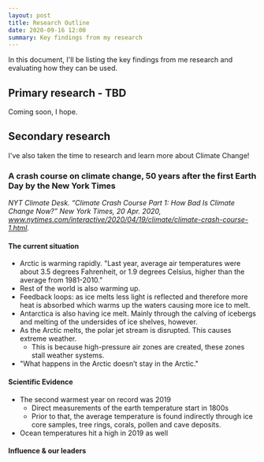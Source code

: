 ```yaml
---
layout: post
title: Research Outline
date: 2020-09-16 12:00
summary: Key findings from my research
---
```


In this document, I'll be listing the key findings from me research and evaluating how they can be used.

## Primary research - TBD

Coming soon, I hope.

## Secondary research

I've also taken the time to research and learn more about Climate Change!

### A crash course on climate change, 50 years after the first Earth Day by the New York Times

_NYT Climate Desk. “Climate Crash Course Part 1: How Bad Is Climate Change Now?” New York Times, 20 Apr. 2020, www.nytimes.com/interactive/2020/04/19/climate/climate-crash-course-1.html._

#### The current situation

* Arctic is warming rapidly. "Last year, average air temperatures were about 3.5 degrees Fahrenheit, or 1.9 degrees Celsius, higher than the average from 1981-2010."
* Rest of the world is also warming up.
* Feedback loops: as ice melts less light is reflected and therefore more heat is absorbed which warms up the waters causing more ice to melt.
* Antarctica is also having ice melt. Mainly through the calving of icebergs and melting of the undersides of ice shelves, however.
* As the Arctic melts, the polar jet stream is disrupted. This causes extreme weather.
  * This is because high-pressure air zones are created, these zones stall weather systems.
* "What happens in the Arctic doesn’t stay in the Arctic."

#### Scientific Evidence

* The second warmest year on record was 2019
  * Direct measurements of the earth temperature start in 1800s
  * Prior to that, the average temperature is found indirectly through ice core samples, tree rings, corals, pollen and cave deposits.
* Ocean temperatures hit a high in 2019 as well

#### Influence & our leaders
